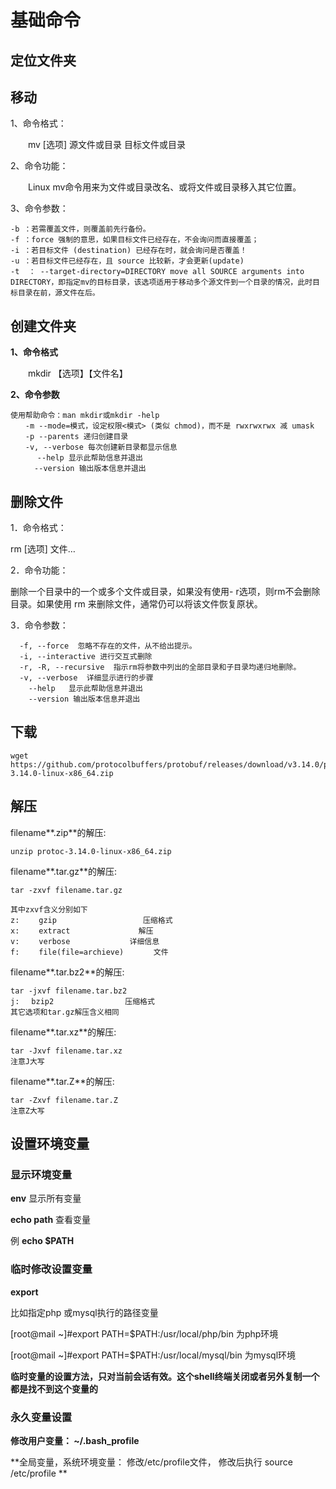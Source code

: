 # 基础命令

## **定位文件夹**



## **移动**

1、命令格式：

　　mv [选项] 源文件或目录 目标文件或目录

2、命令功能：

　　Linux mv命令用来为文件或目录改名、或将文件或目录移入其它位置。

3、命令参数：

```
-b ：若需覆盖文件，则覆盖前先行备份。 
-f ：force 强制的意思，如果目标文件已经存在，不会询问而直接覆盖；
-i ：若目标文件 (destination) 已经存在时，就会询问是否覆盖！
-u ：若目标文件已经存在，且 source 比较新，才会更新(update)
-t  ： --target-directory=DIRECTORY move all SOURCE arguments into DIRECTORY，即指定mv的目标目录，该选项适用于移动多个源文件到一个目录的情况，此时目标目录在前，源文件在后。
```



## **创建文件夹**

**1、命令格式**

　　mkdir 【选项】【文件名】

**2、命令参数**

```
使用帮助命令：man mkdir或mkdir -help
　　-m --mode=模式，设定权限<模式> (类似 chmod)，而不是 rwxrwxrwx 减 umask
　　-p --parents 递归创建目录
　　-v, --verbose 每次创建新目录都显示信息
　　　 --help 显示此帮助信息并退出
　　  --version 输出版本信息并退出
```



## **删除文件**

1．命令格式：

rm [选项] 文件… 

2．命令功能：

删除一个目录中的一个或多个文件或目录，如果没有使用- r选项，则rm不会删除目录。如果使用 rm 来删除文件，通常仍可以将该文件恢复原状。

3．命令参数：

```
  -f, --force  忽略不存在的文件，从不给出提示。
  -i, --interactive 进行交互式删除
  -r, -R, --recursive  指示rm将参数中列出的全部目录和子目录均递归地删除。
  -v, --verbose  详细显示进行的步骤
    --help   显示此帮助信息并退出
    --version 输出版本信息并退出
```



## **下载**

```
wget https://github.com/protocolbuffers/protobuf/releases/download/v3.14.0/protoc-3.14.0-linux-x86_64.zip
```



## **解压**

filename**.zip**的解压:

```
unzip protoc-3.14.0-linux-x86_64.zip
```

filename**.tar.gz**的解压:
```
tar -zxvf filename.tar.gz

其中zxvf含义分别如下
z: 　　gzip  　　　　　　　　    压缩格式
x: 　　extract　　　　　　　　  解压
v:　　 verbose　　　　　　　　详细信息
f: 　　file(file=archieve)　　　　文件
```

filename**.tar.bz2**的解压:

```
tar -jxvf filename.tar.bz2
j: 　bzip2　　　　　　　　　 压缩格式
其它选项和tar.gz解压含义相同
```

filename**.tar.xz**的解压: 

```
tar -Jxvf filename.tar.xz
注意J大写
```

 filename**.tar.Z**的解压: 

```
tar -Zxvf filename.tar.Z
注意Z大写
```



## **设置环境变量**

### 显示环境变量

**env** 显示所有变量

**echo path** 查看变量

 例 **echo $PATH**



### 临时修改设置变量

**export**

比如指定php 或mysql执行的路径变量

[root@mail ~]#export PATH=$PATH:/usr/local/php/bin 为php环境

[root@mail ~]#export PATH=$PATH:/usr/local/mysql/bin 为mysql环境

**临时变量的设置方法，只对当前会话有效。这个shell终端关闭或者另外复制一个都是找不到这个变量的**



### 永久变量设置

**修改用户变量： ~/.bash_profile**

**全局变量，系统环境变量： 修改/etc/profile文件， 修改后执行 source /etc/profile **

